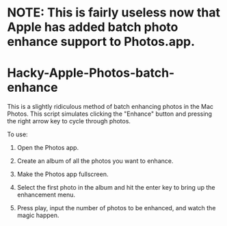 # NOTE: This is fairly useless now that Apple has added batch photo enhance support to Photos.app.

# Hacky-Apple-Photos-batch-enhance
This is a slightly ridiculous method of batch enhancing photos in the Mac Photos. This script simulates clicking the "Enhance" button and pressing the right arrow key to cycle through photos.

To use:

1. Open the Photos app.

2. Create an album of all the photos you want to enhance.

3. Make the Photos app fullscreen.

4. Select the first photo in the album and hit the enter key to bring up the enhancement menu.

5. Press play, input the number of photos to be enhanced, and watch the magic happen.
